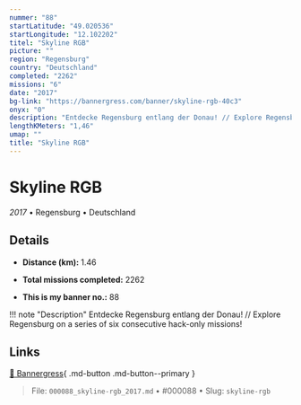 ```yaml
---
nummer: "88"
startLatitude: "49.020536"
startLongitude: "12.102202"
titel: "Skyline RGB"
picture: ""
region: "Regensburg"
country: "Deutschland"
completed: "2262"
missions: "6"
date: "2017"
bg-link: "https://bannergress.com/banner/skyline-rgb-40c3"
onyx: "0"
description: "Entdecke Regensburg entlang der Donau! // Explore Regensburg on a series of six consecutive hack-only missions!"
lengthKMeters: "1,46"
umap: ""
title: "Skyline RGB"
---
```

# Skyline RGB

*2017* • Regensburg • Deutschland



## Details
- **Distance (km):** 1.46

- **Total missions completed:** 2262
- **This is my banner no.:** 88


!!! note "Description"
    Entdecke Regensburg entlang der Donau! // Explore Regensburg on a series of six consecutive hack-only missions!



## Links
[🔗 Bannergress](https://bannergress.com/banner/skyline-rgb-40c3){ .md-button .md-button--primary }



> File: `000088_skyline-rgb_2017.md` • #000088 • Slug: `skyline-rgb`
